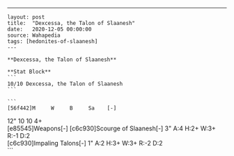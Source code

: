 ---
    layout: post
    title:  "Dexcessa, the Talon of Slaanesh"
    date:   2020-12-05 00:00:00
    source: Wahapedia
    tags: [hedonites-of-slaanesh]
    ---
    
    **Dexcessa, the Talon of Slaanesh**
    
    **Stat Block**
    ```
    10/10 Dexcessa, the Talon of Slaanesh
    ```
    
    ```
    [56f442]M     W     B     Sa    [-]
12"   10    10    4+    
[e85545]Weapons[-]
[c6c930]Scourge of Slaanesh[-]
3"     A:4    H:2+   W:3+   R:-1   D:2   
[c6c930]Impaling Talons[-]
1"     A:2    H:3+   W:3+   R:-2   D:2   
    ```
    
    
    